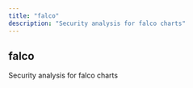 ```yaml
---
title: "falco"
description: "Security analysis for falco charts"
---
```


## falco

Security analysis for falco charts
